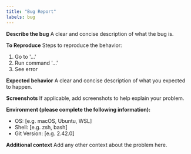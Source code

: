 ```yaml
---
title: "Bug Report"
labels: bug
---
```


**Describe the bug**
A clear and concise description of what the bug is.

**To Reproduce**
Steps to reproduce the behavior:

1. Go to '...'
2. Run command '...'
3. See error

**Expected behavior**
A clear and concise description of what you expected to happen.

**Screenshots**
If applicable, add screenshots to help explain your problem.

**Environment (please complete the following information):**

- OS: [e.g. macOS, Ubuntu, WSL]
- Shell: [e.g. zsh, bash]
- Git Version: [e.g. 2.42.0]

**Additional context**
Add any other context about the problem here.
